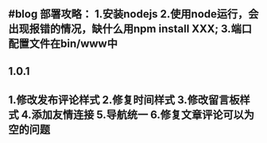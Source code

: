 #blog
部署攻略：
    1.安装nodejs
    2.使用node运行，会出现报错的情况，缺什么用npm install XXX;
    3.端口配置文件在bin/www中
------------------------------------------------------------------------------------------------------------
1.0.1
------------------------------------
1.修改发布评论样式
2.修复时间样式
3.修改留言板样式
4.添加友情连接
5.导航统一
6.修复文章评论可以为空的问题
------------------------------------------------------------------------------------------------------------